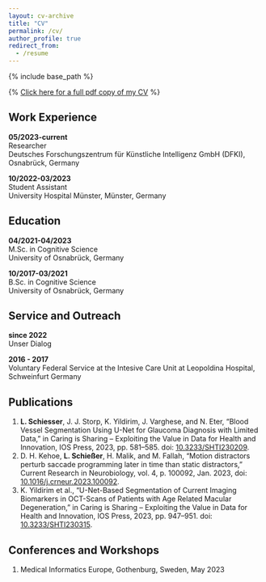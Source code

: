 ```yaml
---
layout: cv-archive
title: "CV"
permalink: /cv/
author_profile: true
redirect_from:
  - /resume
---
```


<style>
a.uline {text-decoration:underline;}
</style>

{% include base_path %}

{% <a href="../files/cv.pdf" class="uline">Click here for a full pdf copy of my CV</a> %}

## Work Experience

**05/2023-current**<br>
Researcher<br>
Deutsches Forschungszentrum für Künstliche Intelligenz GmbH (DFKI), Osnabrück, Germany<br>

**10/2022-03/2023**<br>
Student Assistant<br>
University Hospital Münster, Münster, Germany<br>

## Education

**04/2021-04/2023**<br>
M.Sc. in Cognitive Science<br>
University of Osnabrück, Germany<br>

**10/2017-03/2021**<br>
B.Sc. in Cognitive Science<br>
University of Osnabrück, Germany<br>

## Service and Outreach

**since 2022**<br>
Unser Dialog<br>

**2016 - 2017**<br>
Voluntary Federal Service at the Intesive Care Unit at Leopoldina Hospital, Schweinfurt Germany<br>

## Publications

1. **L. Schiesser**, J. J. Storp, K. Yildirim, J. Varghese, and N. Eter, “Blood Vessel Segmentation Using U-Net for Glaucoma Diagnosis with Limited Data,” in Caring is Sharing – Exploiting the Value in Data for Health and Innovation, IOS Press, 2023, pp. 581–585. doi: [10.3233/SHTI230209](http://dx.doi.org/10.3233/SHTI230209).
2. D. H. Kehoe, **L. Schießer**, H. Malik, and M. Fallah, “Motion distractors perturb saccade programming later in time than static distractors,” Current Research in Neurobiology, vol. 4, p. 100092, Jan. 2023, doi: [10.1016/j.crneur.2023.100092](https://doi.org/10.1016/j.crneur.2023.100092).
3. K. Yildirim et al., “U-Net-Based Segmentation of Current Imaging Biomarkers in OCT-Scans of Patients with Age Related Macular Degeneration,” in Caring is Sharing – Exploiting the Value in Data for Health and Innovation, IOS Press, 2023, pp. 947–951. doi: [10.3233/SHTI230315](http://dx.doi.org/10.3233/SHTI230315).

## Conferences and Workshops

1. Medical Informatics Europe, Gothenburg, Sweden, May 2023

